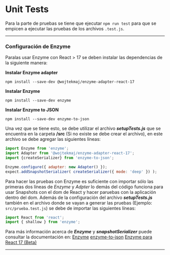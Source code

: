 # Unit Tests
Para la parte de pruebas se tiene que ejecutar `npm run test` para que se empicen a ejecutar las pruebas de los archivos `.test.js`.
___________

### Configuración de Enzyme

Paralas usar Enzyme con React > 17 se deben instalar las dependencias de la siguiente manera:

__Instalar Enzyme adapter__

`npm install --save-dev @wojtekmaj/enzyme-adapter-react-17`

__Instalar Enzyme__

`npm install --save-dev enzyme`

__Instalar Enzyme to JSON__

`npm install --save-dev enzyme-to-json`

Una vez que se tiene esto, se debe utilizar el archivo __*setupTests.js*__ que se encuentra en la carpeta __/src__ (Si no existe se debe crear el archivo), en este archivo se debe agregar las siguientes líneas:

```js
import Enzyme from 'enzyme';
import Adapter from '@wojtekmaj/enzyme-adapter-react-17';
import {createSerializer} from 'enzyme-to-json';

Enzyme.configure({ adapter: new Adapter() });
expect.addSnapshotSerializer( createSerializer({ mode: 'deep' }) );
```

Para hacer las pruebas con Enzyme es suficiente con importar sólo las primeras dos líneas de _Enzyme_ y _Adpter_ lo demás del código funciona para usar Snapshots con el dom de React y hacer paruebas con la aplicación dentro del dom. Además de la configuración del archivo __*setupTests.js*__ también en el archivo donde se vayan a generar las pruebas (Ejemplo: `src/prueba.test.js`) se debe de importar las siguientes líneas:

```js
import React from 'react';
import { shallow } from 'enzyme';
```

Para más información acerca de __*Enzyme*__ y __*snapshotSerializer*__ puede consultar la documentación en:
[Enzyme](https://enzymejs.github.io/enzyme/)
[enzyme-to-json](https://www.npmjs.com/package/enzyme-to-json)
[Enzyme para React 17 (Beta)](https://github.com/wojtekmaj/enzyme-adapter-react-17)
_____